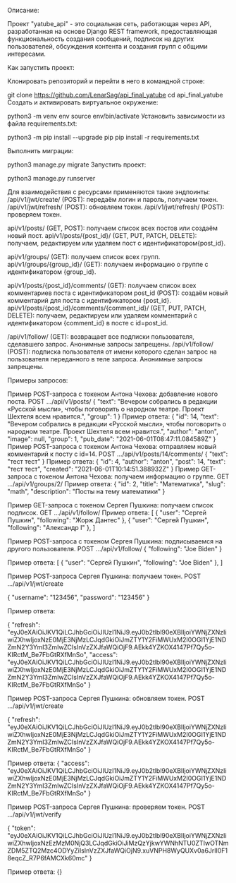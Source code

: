 Описание:

Проект "yatube_api" - это социальная сеть, работающая через API, разработанная на основе Django REST framework, предоставляющая функциональность создания сообщений, подписок на других пользователей, обсуждения контента и создания групп с общими интересами.

Как запустить проект:

Клонировать репозиторий и перейти в него в командной строке:

git clone https://github.com/LenarSag/api_final_yatube
cd api_final_yatube
Cоздать и активировать виртуальное окружение:

python3 -m venv env
source env/bin/activate
Установить зависимости из файла requirements.txt:

python3 -m pip install --upgrade pip
pip install -r requirements.txt

Выполнить миграции:

python3 manage.py migrate
Запустить проект:

python3 manage.py runserver




Для взаимодействия с ресурсами применяются такие эндпоинты:
/api/v1/jwt/create/ (POST): передаём логин и пароль, получаем токен.
/api/v1/jwt/refresh/ (POST): обновляем токен.
/api/v1/jwt/refresh/ (POST): проверяем токен.

api/v1/posts/ (GET, POST): получаем список всех постов или создаём новый пост.
api/v1/posts/{post_id}/ (GET, PUT, PATCH, DELETE): получаем, редактируем или удаляем пост с идентификатором{post_id}.

api/v1/groups/ (GET): получаем список всех групп.
api/v1/groups/{group_id}/ (GET): получаем информацию о группе с идентификатором {group_id}.

api/v1/posts/{post_id}/comments/
(GET): получаем список всех комментариев поста с идентификатором post_id
(POST): создаём новый комментарий для поста с идентификатором {post_id}.
api/v1/posts/{post_id}/comments/{comment_id}/ (GET, PUT, PATCH, DELETE): получаем, редактируем или удаляем комментарий с идентификатором {comment_id} в посте с id=post_id.

/api/v1/follow/ (GET): возвращает все подписки пользователя, сделавшего запрос. Анонимные запросы запрещены.
/api/v1/follow/ (POST): подписка пользователя от имени которого сделан запрос на пользователя переданного в теле запроса. Анонимные запросы запрещены.


Примеры запросов:

Пример POST-запроса с токеном Антона Чехова: добавление нового поста.
POST .../api/v1/posts/
{
    "text": "Вечером собрались в редакции «Русской мысли», чтобы поговорить о народном театре. Проект Шехтеля всем нравится.",
    "group": 1
} 
Пример ответа:
{
    "id": 14,
    "text": "Вечером собрались в редакции «Русской мысли», чтобы поговорить о народном театре. Проект Шехтеля всем нравится.",
    "author": "anton",
    "image": null,
    "group": 1,
    "pub_date": "2021-06-01T08:47:11.084589Z"
} 
Пример POST-запроса с токеном Антона Чехова: отправляем новый комментарий к посту с id=14.
POST .../api/v1/posts/14/comments/
{
    "text": "тест тест"
} 
Пример ответа:
{
    "id": 4,
    "author": "anton",
    "post": 14,
    "text": "тест тест",
    "created": "2021-06-01T10:14:51.388932Z"
} 
Пример GET-запроса с токеном Антона Чехова: получаем информацию о группе.
GET .../api/v1/groups/2/
Пример ответа:
{
    "id": 2,
    "title": "Математика",
    "slug": "math",
    "description": "Посты на тему математики"
}

Пример GET-запроса с токеном Сергея Пушкина: получаем список подписок.
GET .../api/v1/follow/
Пример ответа:
[
    {
        "user": "Сергей Пушкин",
        "following": "Жорж Дантес"
    },
    {
        "user": "Сергей Пушкин",
        "following": "Александр I"
    },
]

Пример POST-запроса с токеном Сергея Пушкина: подписываемся на другого пользователя.
POST .../api/v1/follow/
{
"following": "Joe Biden"
}

Пример ответа:
[
    {
        "user": "Сергей Пушкин",
        "following": "Joe Biden"
    },
]

Пример POST-запроса Сергея Пушкина: получаем токен.
POST .../api/v1/jwt/create

{
"username": "123456",
"password": "123456"
}

Пример ответа:

{
"refresh": "eyJ0eXAiOiJKV1QiLCJhbGciOiJIUzI1NiJ9.eyJ0b2tlbl90eXBlIjoiYWNjZXNzIiwiZXhwIjoxNzE0MjE3NjMzLCJqdGkiOiJmZTY1Y2FiMWUxM2I0OGI1YjE1NDZmN2Y3YmI3ZmIwZCIsInVzZXJfaWQiOjF9.AEkk4YZKOX4147Pf7Qy5o-KIRctM_Be7FbGtRXfMnSo",
"access": "eyJ0eXAiOiJKV1QiLCJhbGciOiJIUzI1NiJ9.eyJ0b2tlbl90eXBlIjoiYWNjZXNzIiwiZXhwIjoxNzE0MjE3NjMzLCJqdGkiOiJmZTY1Y2FiMWUxM2I0OGI1YjE1NDZmN2Y3YmI3ZmIwZCIsInVzZXJfaWQiOjF9.AEkk4YZKOX4147Pf7Qy5o-KIRctM_Be7FbGtRXfMnSo"
}


Пример POST-запроса Сергея Пушкина: обновляем токен.
POST .../api/v1/jwt/create

{
"refresh": "eyJ0eXAiOiJKV1QiLCJhbGciOiJIUzI1NiJ9.eyJ0b2tlbl90eXBlIjoiYWNjZXNzIiwiZXhwIjoxNzE0MjE3NjMzLCJqdGkiOiJmZTY1Y2FiMWUxM2I0OGI1YjE1NDZmN2Y3YmI3ZmIwZCIsInVzZXJfaWQiOjF9.AEkk4YZKOX4147Pf7Qy5o-KIRctM_Be7FbGtRXfMnSo"
}

Пример ответа:
{
"access": "eyJ0eXAiOiJKV1QiLCJhbGciOiJIUzI1NiJ9.eyJ0b2tlbl90eXBlIjoiYWNjZXNzIiwiZXhwIjoxNzE0MjE3NjMzLCJqdGkiOiJmZTY1Y2FiMWUxM2I0OGI1YjE1NDZmN2Y3YmI3ZmIwZCIsInVzZXJfaWQiOjF9.AEkk4YZKOX4147Pf7Qy5o-KIRctM_Be7FbGtRXfMnSo"
}

Пример POST-запроса Сергея Пушкина: проверяем токен.
POST .../api/v1/jwt/verify

{
    "token": "eyJ0eXAiOiJKV1QiLCJhbGciOiJIUzI1NiJ9.eyJ0b2tlbl90eXBlIjoiYWNjZXNzIiwiZXhwIjoxNzEzMzM0NjQ3LCJqdGkiOiJiMzQzYjkwYWNhNTU0ZTIwOTNmZDM5ZTQ2Mzc4ODYyZiIsInVzZXJfaWQiOjN9.xuVNPH8WyQUXv0a6JrIl0F18eqcZ_R7P6fAMCXk60mc"
}

Пример ответа:
{}